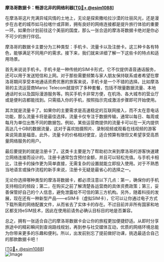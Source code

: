 **摩洛哥数据卡：畅游北非的网络利器[[TG💪+ @esim1088](https://t.me/s/esim1088)]**

在摩洛哥这片充满异域风情的土地上，无论是探索撒哈拉沙漠的壮丽风光，还是漫步在古老的城市如马拉喀什或菲斯，拥有良好的网络连接都是提升旅行体验的重要一环。如果你计划前往这个美丽的国度，那么一张合适的摩洛哥数据卡绝对是你必不可少的旅行伴侣。

摩洛哥的数据卡主要分为三种类型：手机卡、流量卡以及注册卡。这三种卡各有特色，能够满足不同用户的需求。接下来，我们就来详细了解一下这些卡的特点和适用场景。

首先来说说手机卡。手机卡是一种传统的SIM卡形式，它不仅提供语音通话服务，还可以用于发送短信和上网。对于那些需要频繁与家人朋友保持联系或者希望在摩洛哥期间享受本地通话资费优惠的旅客来说，手机卡是一个不错的选择。比如摩洛哥的主流运营商Maroc Telecom就提供了多种套餐，包括不限量数据流量、本地通话时长以及国际漫游服务等。购买手机卡非常方便，在机场、各大城市的营业厅或是便利店都能找到。只需插入你的手机，按照指示完成激活步骤即可开始使用。

其次就是流量卡了。如果你的主要需求是高速稳定的互联网接入，而不太在意电话功能，那么流量卡将是最佳选择。流量卡仅专注于数据传输，通常以每日、每周或每月为单位出售不同的数据包。例如，某些运营商提供的流量卡可以在一天内提供高达几十GB的数据流量，这对于喜欢拍摄照片、录制视频或观看在线视频的游客来说简直是福音。此外，流量卡的价格相对便宜，适合预算有限但又希望享受高质量网络服务的用户。

最后要提到的就是注册卡了。这类卡主要是为了帮助初次来到摩洛哥的游客快速建立网络连接而设计的。注册卡通常包含预付金额，并且可以轻松充值。与手机卡相比，注册卡的操作更为简单直接，无需复杂的设置就能立即投入使用。对于不熟悉当地语言或操作流程的新手来说，注册卡无疑是最省心的选择之一。

无论你选择哪种类型的摩洛哥数据卡，都必须注意以下几点：第一，确保你的手机支持相应的频段；第二，在购买之前了解清楚各运营商的具体资费政策；第三，妥善保管好自己的个人信息，避免泄露给不可信的第三方机构。另外，随着科技的发展，现在还有一种新型产品——eSIM卡（虚拟SIM卡），它可以让你通过电子方式下载所需的网络配置文件，从而省去了实体卡的存在。不过目前并非所有国家和地区都支持eSIM技术，因此在使用前请务必确认目标目的地是否兼容。

总之，拥有一张适合自己的摩洛哥数据卡会让你的旅程更加便捷舒适。从即时分享旅途中的精彩瞬间到查询路线规划，再到参与社交媒体互动，优质的网络环境总能为你带来更多的乐趣和便利。所以，出发前别忘了提前做好功课，挑选最适合自己的那款数据卡吧！

[[TG💪+ @esim1088](https://t.me/s/esim1088)]  
![Image](https://i.postimg.cc/4NQfJmqS/Snipaste-2025-05-13-00-14-12.png)